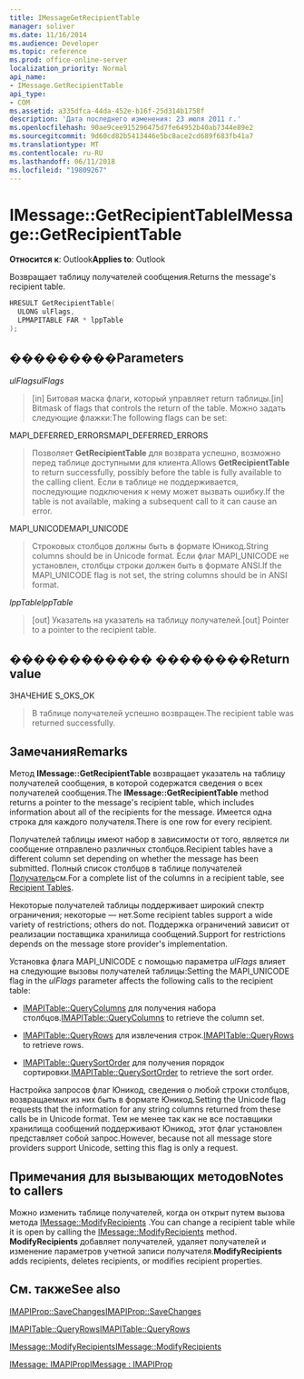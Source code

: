 ```yaml
---
title: IMessageGetRecipientTable
manager: soliver
ms.date: 11/16/2014
ms.audience: Developer
ms.topic: reference
ms.prod: office-online-server
localization_priority: Normal
api_name:
- IMessage.GetRecipientTable
api_type:
- COM
ms.assetid: a335dfca-44da-452e-b16f-25d314b1758f
description: 'Дата последнего изменения: 23 июля 2011 г.'
ms.openlocfilehash: 90ae9cee915296475d7fe64952b40ab7344e89e2
ms.sourcegitcommit: 9d60cd82b5413446e5bc8ace2cd689f683fb41a7
ms.translationtype: MT
ms.contentlocale: ru-RU
ms.lasthandoff: 06/11/2018
ms.locfileid: "19809267"
---
```

# <a name="imessagegetrecipienttable"></a><span data-ttu-id="c1076-103">IMessage::GetRecipientTable</span><span class="sxs-lookup"><span data-stu-id="c1076-103">IMessage::GetRecipientTable</span></span>

  
  
<span data-ttu-id="c1076-104">**Относится к**: Outlook</span><span class="sxs-lookup"><span data-stu-id="c1076-104">**Applies to**: Outlook</span></span> 
  
<span data-ttu-id="c1076-105">Возвращает таблицу получателей сообщения.</span><span class="sxs-lookup"><span data-stu-id="c1076-105">Returns the message's recipient table.</span></span>
  
```cpp
HRESULT GetRecipientTable(
  ULONG ulFlags,
  LPMAPITABLE FAR * lppTable
);
```

## <a name="parameters"></a><span data-ttu-id="c1076-106">���������</span><span class="sxs-lookup"><span data-stu-id="c1076-106">Parameters</span></span>

 <span data-ttu-id="c1076-107">_ulFlags_</span><span class="sxs-lookup"><span data-stu-id="c1076-107">_ulFlags_</span></span>
  
> <span data-ttu-id="c1076-108">[in] Битовая маска флаги, который управляет return таблицы.</span><span class="sxs-lookup"><span data-stu-id="c1076-108">[in] Bitmask of flags that controls the return of the table.</span></span> <span data-ttu-id="c1076-109">Можно задать следующие флажки:</span><span class="sxs-lookup"><span data-stu-id="c1076-109">The following flags can be set:</span></span>
    
<span data-ttu-id="c1076-110">MAPI_DEFERRED_ERRORS</span><span class="sxs-lookup"><span data-stu-id="c1076-110">MAPI_DEFERRED_ERRORS</span></span> 
  
> <span data-ttu-id="c1076-111">Позволяет **GetRecipientTable** для возврата успешно, возможно перед таблице доступными для клиента.</span><span class="sxs-lookup"><span data-stu-id="c1076-111">Allows **GetRecipientTable** to return successfully, possibly before the table is fully available to the calling client.</span></span> <span data-ttu-id="c1076-112">Если в таблице не поддерживается, последующие подключения к нему может вызвать ошибку.</span><span class="sxs-lookup"><span data-stu-id="c1076-112">If the table is not available, making a subsequent call to it can cause an error.</span></span> 
    
<span data-ttu-id="c1076-113">MAPI_UNICODE</span><span class="sxs-lookup"><span data-stu-id="c1076-113">MAPI_UNICODE</span></span> 
  
> <span data-ttu-id="c1076-114">Строковых столбцов должны быть в формате Юникод.</span><span class="sxs-lookup"><span data-stu-id="c1076-114">String columns should be in Unicode format.</span></span> <span data-ttu-id="c1076-115">Если флаг MAPI_UNICODE не установлен, столбцы строки должен быть в формате ANSI.</span><span class="sxs-lookup"><span data-stu-id="c1076-115">If the MAPI_UNICODE flag is not set, the string columns should be in ANSI format.</span></span>
    
 <span data-ttu-id="c1076-116">_lppTable_</span><span class="sxs-lookup"><span data-stu-id="c1076-116">_lppTable_</span></span>
  
> <span data-ttu-id="c1076-117">[out] Указатель на указатель на таблицу получателей.</span><span class="sxs-lookup"><span data-stu-id="c1076-117">[out] Pointer to a pointer to the recipient table.</span></span>
    
## <a name="return-value"></a><span data-ttu-id="c1076-118">������������ ��������</span><span class="sxs-lookup"><span data-stu-id="c1076-118">Return value</span></span>

<span data-ttu-id="c1076-119">ЗНАЧЕНИЕ S_OK</span><span class="sxs-lookup"><span data-stu-id="c1076-119">S_OK</span></span> 
  
> <span data-ttu-id="c1076-120">В таблице получателей успешно возвращен.</span><span class="sxs-lookup"><span data-stu-id="c1076-120">The recipient table was returned successfully.</span></span>
    
## <a name="remarks"></a><span data-ttu-id="c1076-121">Замечания</span><span class="sxs-lookup"><span data-stu-id="c1076-121">Remarks</span></span>

<span data-ttu-id="c1076-122">Метод **IMessage::GetRecipientTable** возвращает указатель на таблицу получателей сообщения, в которой содержатся сведения о всех получателей сообщения.</span><span class="sxs-lookup"><span data-stu-id="c1076-122">The **IMessage::GetRecipientTable** method returns a pointer to the message's recipient table, which includes information about all of the recipients for the message.</span></span> <span data-ttu-id="c1076-123">Имеется одна строка для каждого получателя.</span><span class="sxs-lookup"><span data-stu-id="c1076-123">There is one row for every recipient.</span></span> 
  
<span data-ttu-id="c1076-124">Получателей таблицы имеют набор в зависимости от того, является ли сообщение отправлено различных столбцов.</span><span class="sxs-lookup"><span data-stu-id="c1076-124">Recipient tables have a different column set depending on whether the message has been submitted.</span></span> <span data-ttu-id="c1076-125">Полный список столбцов в таблице получателей [Получатель](recipient-tables.md)см.</span><span class="sxs-lookup"><span data-stu-id="c1076-125">For a complete list of the columns in a recipient table, see [Recipient Tables](recipient-tables.md).</span></span>
  
<span data-ttu-id="c1076-126">Некоторые получателей таблицы поддерживает широкий спектр ограничения; некоторые — нет.</span><span class="sxs-lookup"><span data-stu-id="c1076-126">Some recipient tables support a wide variety of restrictions; others do not.</span></span> <span data-ttu-id="c1076-127">Поддержка ограничений зависит от реализации поставщика хранилища сообщений.</span><span class="sxs-lookup"><span data-stu-id="c1076-127">Support for restrictions depends on the message store provider's implementation.</span></span> 
  
<span data-ttu-id="c1076-128">Установка флага MAPI_UNICODE с помощью параметра _ulFlags_ влияет на следующие вызовы получателей таблицы:</span><span class="sxs-lookup"><span data-stu-id="c1076-128">Setting the MAPI_UNICODE flag in the  _ulFlags_ parameter affects the following calls to the recipient table:</span></span> 
  
- <span data-ttu-id="c1076-129">[IMAPITable::QueryColumns](imapitable-querycolumns.md) для получения набора столбцов.</span><span class="sxs-lookup"><span data-stu-id="c1076-129">[IMAPITable::QueryColumns](imapitable-querycolumns.md) to retrieve the column set.</span></span> 
    
- <span data-ttu-id="c1076-130">[IMAPITable::QueryRows](imapitable-queryrows.md) для извлечения строк.</span><span class="sxs-lookup"><span data-stu-id="c1076-130">[IMAPITable::QueryRows](imapitable-queryrows.md) to retrieve rows.</span></span> 
    
- <span data-ttu-id="c1076-131">[IMAPITable::QuerySortOrder](imapitable-querysortorder.md) для получения порядок сортировки.</span><span class="sxs-lookup"><span data-stu-id="c1076-131">[IMAPITable::QuerySortOrder](imapitable-querysortorder.md) to retrieve the sort order.</span></span> 
    
<span data-ttu-id="c1076-132">Настройка запросов флаг Юникод, сведения о любой строки столбцов, возвращаемых из них быть в формате Юникод.</span><span class="sxs-lookup"><span data-stu-id="c1076-132">Setting the Unicode flag requests that the information for any string columns returned from these calls be in Unicode format.</span></span> <span data-ttu-id="c1076-133">Тем не менее так как не все поставщики хранилища сообщений поддерживают Юникод, этот флаг установлен представляет собой запрос.</span><span class="sxs-lookup"><span data-stu-id="c1076-133">However, because not all message store providers support Unicode, setting this flag is only a request.</span></span>
  
## <a name="notes-to-callers"></a><span data-ttu-id="c1076-134">Примечания для вызывающих методов</span><span class="sxs-lookup"><span data-stu-id="c1076-134">Notes to callers</span></span>

<span data-ttu-id="c1076-135">Можно изменить таблице получателей, когда он открыт путем вызова метода [IMessage::ModifyRecipients](imessage-modifyrecipients.md) .</span><span class="sxs-lookup"><span data-stu-id="c1076-135">You can change a recipient table while it is open by calling the [IMessage::ModifyRecipients](imessage-modifyrecipients.md) method.</span></span> <span data-ttu-id="c1076-136">**ModifyRecipients** добавляет получателей, удаляет получателей и изменение параметров учетной записи получателя.</span><span class="sxs-lookup"><span data-stu-id="c1076-136">**ModifyRecipients** adds recipients, deletes recipients, or modifies recipient properties.</span></span> 
  
## <a name="see-also"></a><span data-ttu-id="c1076-137">См. также</span><span class="sxs-lookup"><span data-stu-id="c1076-137">See also</span></span>



[<span data-ttu-id="c1076-138">IMAPIProp::SaveChanges</span><span class="sxs-lookup"><span data-stu-id="c1076-138">IMAPIProp::SaveChanges</span></span>](imapiprop-savechanges.md)
  
[<span data-ttu-id="c1076-139">IMAPITable::QueryRows</span><span class="sxs-lookup"><span data-stu-id="c1076-139">IMAPITable::QueryRows</span></span>](imapitable-queryrows.md)
  
[<span data-ttu-id="c1076-140">IMessage::ModifyRecipients</span><span class="sxs-lookup"><span data-stu-id="c1076-140">IMessage::ModifyRecipients</span></span>](imessage-modifyrecipients.md)
  
[<span data-ttu-id="c1076-141">IMessage: IMAPIProp</span><span class="sxs-lookup"><span data-stu-id="c1076-141">IMessage : IMAPIProp</span></span>](imessageimapiprop.md)

